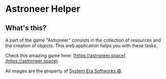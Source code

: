 # Astroneer Helper

## What's this?
A part of the game "Astroneer" consists in the collection of resources and the creation of objects. This web application helps you with these tasks.

Check this amazing game here: [https://astroneer.space](https://astroneer.space).

All images are the property of [System Era Softworks ©](https://systemera.net).
